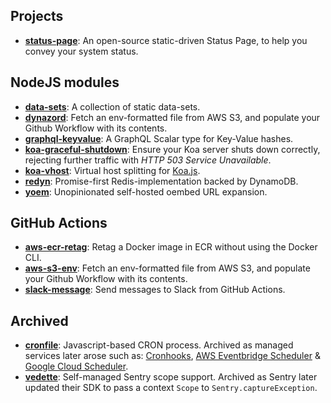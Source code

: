 ## Projects

- **[status-page](https://github.com/someimportantcompany/status-page)**: An open-source static-driven Status Page, to help you convey your system status.

## NodeJS modules

- **[data-sets](https://github.com/someimportantcompany/data-sets)**: A collection of static data-sets.
- **[dynazord](https://github.com/someimportantcompany/dynazord)**: Fetch an env-formatted file from AWS S3, and populate your Github Workflow with its contents.
- **[graphql-keyvalue](https://github.com/someimportantcompany/graphql-keyvalue)**: A GraphQL Scalar type for Key-Value hashes.
- **[koa-graceful-shutdown](https://github.com/someimportantcompany/koa-graceful-shutdown)**: Ensure your Koa server shuts down correctly, rejecting further traffic with _HTTP 503 Service Unavailable_.
- **[koa-vhost](https://github.com/someimportantcompany/koa-vhost)**: Virtual host splitting for [Koa.js](https://koajs.com).
- **[redyn](https://github.com/someimportantcompany/redyn)**: Promise-first Redis-implementation backed by DynamoDB.
- **[yoem](https://github.com/someimportantcompany/yoem)**: Unopinionated self-hosted oembed URL expansion.

## GitHub Actions

- **[aws-ecr-retag](https://github.com/someimportantcompany/github-actions-aws-ecr-retag)**: Retag a Docker image in ECR without using the Docker CLI.
- **[aws-s3-env](https://github.com/someimportantcompany/github-actions-aws-s3-env)**: Fetch an env-formatted file from AWS S3, and populate your Github Workflow with its contents.
- **[slack-message](https://github.com/someimportantcompany/github-actions-slack-message)**: Send messages to Slack from GitHub Actions.

## Archived

- **[cronfile](https://github.com/someimportantcompany/cronfile)**: Javascript-based CRON process. Archived as managed services later arose such as: [Cronhooks](https://cronhooks.io/), [AWS Eventbridge Scheduler](https://aws.amazon.com/blogs/compute/introducing-amazon-eventbridge-scheduler/) & [Google Cloud Scheduler](https://cloud.google.com/scheduler).
- **[vedette](https://github.com/someimportantcompany/vedette)**: Self-managed Sentry scope support. Archived as Sentry later updated their SDK to pass a context `Scope` to `Sentry.captureException`.
